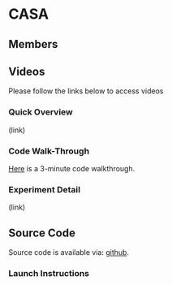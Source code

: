 # CASA

## Members

## Videos
Please follow the links below to access videos

### Quick Overview
(link)
### Code Walk-Through 
[Here](https://drive.google.com/file/d/1kJW_JT9ePeztvR4b3kW1C3PrTd3VkP2c/view?usp=share_link) is a 3-minute code walkthrough.
### Experiment Detail
(link)

## Source Code
Source code is available via: [github](https://github.com/csu-hci-projects/SP23-Context-Awareness-Sound-Alerts).

### Launch Instructions
